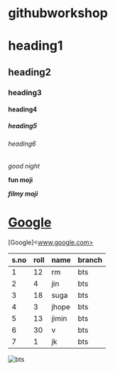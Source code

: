 # githubworkshop
# heading1
## heading2
### heading3
#### heading4
##### heading5
###### heading6
*good night*

**fun moji**

***filmy moji***

# <a href="Google">Google</a>

[Google]<www.google.com>

|s.no|roll|name|branch|
|----|----|----|------|
|1|12|rm|bts|
|2|4|jin|bts|
|3|18|suga|bts|
|4|3|jhope|bts|
|5|13|jimin|bts|
|6|30|v|bts|
|7|1|jk|bts|

![bts](https://upload.wikimedia.org/wikipedia/commons/4/4f/BTS_for_Dispatch_White_Day_Special%2C_27_February_2019_01.jpg)
